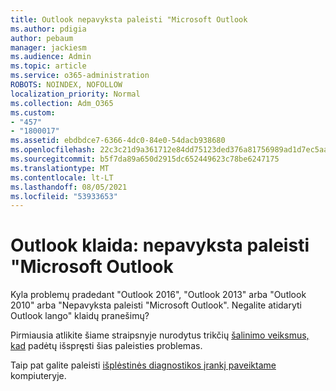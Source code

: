 ```yaml
---
title: Outlook nepavyksta paleisti "Microsoft Outlook
ms.author: pdigia
author: pebaum
manager: jackiesm
ms.audience: Admin
ms.topic: article
ms.service: o365-administration
ROBOTS: NOINDEX, NOFOLLOW
localization_priority: Normal
ms.collection: Adm_O365
ms.custom:
- "457"
- "1800017"
ms.assetid: ebdbdce7-6366-4dc0-84e0-54dacb938680
ms.openlocfilehash: 22c3c21d9a361712e84dd75123ded376a81756989ad1d7ec5aa573e0046c04b8
ms.sourcegitcommit: b5f7da89a650d2915dc652449623c78be6247175
ms.translationtype: MT
ms.contentlocale: lt-LT
ms.lasthandoff: 08/05/2021
ms.locfileid: "53933653"
---
```

# <a name="outlook-error-cannot-start-microsoft-outlook"></a>Outlook klaida: nepavyksta paleisti "Microsoft Outlook

Kyla problemų pradedant "Outlook 2016", "Outlook 2013" arba "Outlook 2010" arba "Nepavyksta paleisti "Microsoft Outlook". Negalite atidaryti Outlook lango" klaidų pranešimų?
  
Pirmiausia atlikite šiame straipsnyje nurodytus trikčių [šalinimo veiksmus, kad](https://support.office.com/article/I-can-t-start-Microsoft-Outlook-2016-2013-or-2010-or-receive-the-error-Cannot-start-Microsoft-Office-Outlook-Cannot-open-the-Outlook-Window-d1f69da6-b333-4650-97bf-4d77bd7abb85) padėtų išspręsti šias paleisties problemas. 
  
Taip pat galite paleisti [išplėstinės diagnostikos įrankį paveiktame](https://aka.ms/SaRA-OutlookAdvDiagnostics) kompiuteryje.